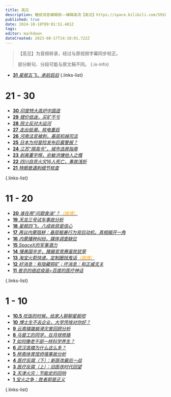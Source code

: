 ```yaml
---
title: 高见
description: 睡前消息编辑部——编辑高流【高见】https://space.bilibili.com/59104725
published: true
date: 2024-10-18T09:01:51.481Z
tags: 
editor: markdown
dateCreated: 2023-08-17T14:10:01.722Z
---
```


> 【高见】为音频转录，经过与原视频字幕同步校正。
> 
> 部分断句、分段可能与原文稿不同。
{.is-info}

<!--

# 91 - 100

- [**100** **](./opinion/100.md)
- [**99** **](./opinion/99.md)
- [**98** **](./opinion/98.md)
- [**97** **](./opinion/97.md)
- [**96** **](./opinion/96.md)
- [**95** **](./opinion/95.md)
- [**94** **](./opinion/94.md)
- [**93** **](./opinion/93.md)
- [**92** **](./opinion/92.md)
- [**91** **](./opinion/91.md)

{.links-list}

# 81 - 90

- [**90** **](./opinion/90.md)
- [**89** **](./opinion/89.md)
- [**88** **](./opinion/88.md)
- [**87** **](./opinion/87.md)
- [**86** **](./opinion/86.md)
- [**85** **](./opinion/85.md)
- [**84** **](./opinion/84.md)
- [**83** **](./opinion/83.md)
- [**82** **](./opinion/82.md)
- [**81** **](./opinion/81.md)

{.links-list}

# 71 - 80

- [**80** **](./opinion/80.md)
- [**79** **](./opinion/79.md)
- [**78** **](./opinion/78.md)
- [**77** **](./opinion/77.md)
- [**76** **](./opinion/76.md)
- [**75** **](./opinion/75.md)
- [**74** **](./opinion/74.md)
- [**73** **](./opinion/73.md)
- [**72** **](./opinion/72.md)
- [**71** **](./opinion/71.md)

{.links-list}

# 61 - 70

- [**70** **](./opinion/70.md)
- [**69** **](./opinion/69.md)
- [**68** **](./opinion/68.md)
- [**67** **](./opinion/67.md)
- [**66** **](./opinion/66.md)
- [**65** **](./opinion/65.md)
- [**64** **](./opinion/64.md)
- [**63** **](./opinion/63.md)
- [**62** **](./opinion/62.md)
- [**61** **](./opinion/61.md)

{.links-list}

# 51 - 60

- [**60** **](./opinion/60.md)
- [**59** **](./opinion/59.md)
- [**58** **](./opinion/58.md)
- [**57** **](./opinion/57.md)
- [**56** **](./opinion/56.md)
- [**55** **](./opinion/55.md)
- [**54** **](./opinion/54.md)
- [**53** **](./opinion/53.md)
- [**52** **](./opinion/52.md)
- [**51** **](./opinion/51.md)

{.links-list}

# 41 - 50

- [**50** **](./opinion/50.md)
- [**49** **](./opinion/49.md)
- [**48** **](./opinion/48.md)
- [**47** **](./opinion/47.md)
- [**46** **](./opinion/46.md)
- [**45** **](./opinion/45.md)
- [**44** **](./opinion/44.md)
- [**43** **](./opinion/43.md)
- [**42** **](./opinion/42.md)
- [**41** **](./opinion/41.md)

{.links-list}

# 31 - 40

- [**40** **](./opinion/40.md)
- [**39** **](./opinion/39.md)
- [**38** **](./opinion/38.md)
- [**37** **](./opinion/37.md)
- [**36** **](./opinion/36.md)
- [**35** **](./opinion/35.md)
- [**34** **](./opinion/34.md)
- [**33** **](./opinion/33.md)
- [**32** **](./opinion/32.md)-->
- [**31** *星舰五飞，承前启后*](./opinion/31.md)
{.links-list}

# 21 - 30

- [**30** *印度特大高炉中国造*](./opinion/30.md)
- [**29** *锂价低迷，买矿不亏*](./opinion/29.md)
- [**28** *院士反对大运河*](./opinion/28.md)
- [**27** *走出低潮，核电重启*](./opinion/27.md)
- [**26** *河南法官被刺，基层机械司法*](./opinion/26.md)
- [**25** *日本为何冒险发布巨震警报？*](./opinion/25.md)
- [**24** *江苏“限高令”，城市选房指南*](./opinion/24.md)
- [**23** *剥离董宇辉，俞敏洪慷他人之慨*](./opinion/23.md)
- [**22** *四川自贡火灾16人死亡，事故浅析*](./opinion/22.md)
- [**21** *特朗普遇刺细节核查*](./opinion/21.md)

{.links-list}

# 11 - 20

- [**20** *谁在用“问题食油”？<font color="orange">（微博）</font>*](./opinion/20.md)
- [**19** *天龙三号试车事故分析*](./opinion/19.md)
- [**18** *星舰四飞，八成收获是信心*](./opinion/18.md)
- [**17** *再议内蒙阻耕：基层粗暴行为背后动机，真相揭开一角*](./opinion/17.md)
- [**16** *内蒙播种纠纷，媒体调查缺位*](./opinion/16.md)
- [**15** *SpaceX的军事潜力*](./opinion/15.md)
- [**14** *慢美国半步，猪器官竞赛虽败犹荣*](./opinion/14.md)
- [**13** *淘宝火箭快递，定制圈钱鬼话<font color="orange">（微博）</font>*](./opinion/13.md)
- [**12** *好消息：有隐藏铜矿；坏消息：和正威无关*](./opinion/12.md)
- [**11** *普京的癌症疫苗=百度的医疗神话*](./opinion/11.md)

{.links-list}

# 1 - 10

- [**10.5** *吃饭的时候，给家人聊聊星舰吧*](./opinion/10-1.md)
- [**10** *博士生不去企业，大学凭啥对你好？*](./opinion/10.md)
- [**9** *云南镇雄崩滑灾害回顾分析*](./opinion/9.md)
- [**8** *马督工的同学，在月球修路*](./opinion/8.md)
- [**7** *如何像老干部一样科学养生？*](./opinion/7.md)
- [**6** *武汉高楼为什么这么多？*](./opinion/6.md)
- [**5** *桦南体育馆坍塌事故分析*](./opinion/5.md)
- [**4** *医疗反腐（下）：新医改最后一战*](./opinion/4.md)
- [**3** *医疗反腐（上）：旧医改时代回望*](./opinion/3.md)
- [**2** *天津火灾：节能史的回响*](./opinion/2.md)
- [**1** *宝火之争：胜者即是正义*](./opinion/1.md)

{.links-list}
